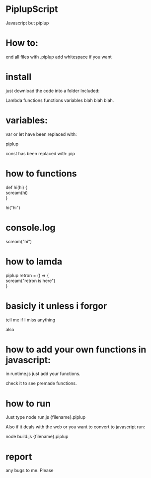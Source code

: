 # PiplupScript
Javascript but piplup

# How to:

end all files with .piplup
add whitespace if you want
# install
just download the code into a folder 
Included:

Lambda functions
functions
variables
blah blah blah.

# variables:

var or let have been replaced with:

piplup

const has been replaced with:
pip

# how to functions

def hi(hi) { <br>
   scream(hi) <br>
}

hi("hi")

# console.log
scream("hi")

# how to lamda

piplup retron = () => { <br>
   scream("retron is here") <br>
}


# basicly it unless i forgor
tell me if I miss anything

also

# how to add your own functions in javascript:

in runtime.js just add your functions.

check it to see premade functions.

# how to run

Just type node run.js {filename}.piplup

Also if it deals with the web or you want to convert to javascript run:

node build.js {filename}.piplup

# report

any bugs to me. Please
